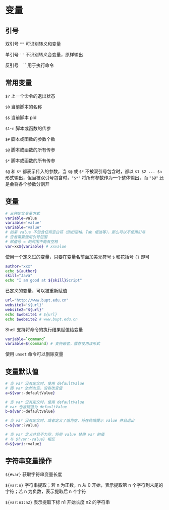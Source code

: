 # 变量

## 引号

双引号 `""` 可识别转义和变量

单引号 `''` 不识别转义合变量，原样输出

反引号 `` `` `` 用于执行命令

## 常用变量

`$?` 上一个命令的退出状态

`$0` 当前脚本的名称

`$$` 当前脚本 pid

`$1~n` 脚本或函数的传参

`$#` 脚本或函数的参数个数

`$@` 脚本或函数的所有传参

`$*` 脚本或函数的所有传参

`$@` 和 `$*` 都表示传入的参数，当 `$@` 或 `$*` 不被双引号包含时，都以 `$1 $2 ... $n` 形式输出，但当被双引号包含时，`"$*"` 将所有参数作为一个整体输出，而 `"$@"` 还是会将各个参数分割开

## 变量

```sh
# 三种定义变量方式
variable=value
variable='value'
variable="value"
# 如果 value 不包含任何空白符（例如空格、Tab 缩进等），那么可以不使用引号
# 否者需要使用引号包围
# 赋值号 = 的周围不能有空格
var=xx${variable} # xxvalue
```

使用一个定义过的变量，只要在变量名前面加美元符号 `$` 和花括号 `{}` 即可

```sh
author="xxx"
echo ${author}
skill="Java"
echo "I am good at ${skill}Script"
```

已定义的变量，可以被重新赋值

```sh
url="http://www.bupt.edu.cn"
website1='${url}'
website2="${url}"
echo $website1 # ${url}
echo $website2 # www.bupt.edu.cn
```

Shell 支持将命令的执行结果赋值给变量

```sh
variable=`command`
variable=$(command) # 支持嵌套，推荐使用该形式
```

使用 `unset` 命令可以删除变量

## 变量默认值

```sh
# 当 var 没有定义时，使用 defaultValue
# 而 var 依然为空，没有改变值
a=${var:-defaultValue}

# 当 var 没有定义时，使用 defaultValue
# var 也被赋值为 defaultValue
b=${var:=defaultValue}

# 当 var 没有定义时，或者定义了值为空，将在终端提示 value 并且退出
c=${var:?value}

# 当 var 定义并且不为空，将用 value 替换 var 的值
# 与 ${var:-value} 相反
d=${vari:+value}
```

## 字符串变量操作

`${#var}` 获取字符串变量长度

`${var:n}` 字符串提取；若 n 为正数，n 从 0 开始，表示提取第 n 个字符到末尾的字符；若 n 为负数，表示提取后 n 个字符

`${var:n1:n2}` 表示提取下标 n1 开始长度 n2 的字符串